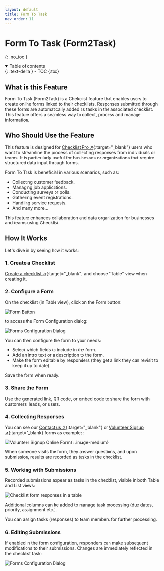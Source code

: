 ```yaml
---
layout: default
title: Form To Task
nav_order: 11
---
```


# Form To Task (Form2Task)

{: .no_toc }

<details open markdown="block">
  <summary>
    Table of contents
  </summary>
  {: .text-delta }
- TOC
{:toc}
</details>

## What is this Feature

Form To Task (Form2Task) is a Chekclist feature that enables users to create online forms linked to their checklists. Responses submitted through these forms are automatically added as tasks in the associated checklist. This feature offers a seamless way to collect, process and manage information.

## Who Should Use the Feature

This feature is designed for [Checklist Pro ↗](https://checklist.com/pricing){:target="\_blank"} users who want to streamline the process of collecting responses from individuals or teams. It is particularly useful for businesses or organizations that require structured data input through forms.

Form To Task is beneficial in various scenarios, such as:

- Collecting customer feedback.
- Managing job applications.
- Conducting surveys or polls.
- Gathering event registrations.
- Handling service requests.
- And many more...

This feature enhances collaboration and data organization for businesses and teams using Checklist.

## How It Works

Let's dive in by seeing how it works:

### 1. Create a Checklist

[Create a checklist ↗](/checklists/checklists/#creating-checklists){:target="\_blank"} and choose "Table" view when creating it.

### 2. Configure a Form

On the checklist (in Table view), click on the Form button:

![Form Button](/assets/images/form-to-task/forms-button.png)

to access the Form Configuration dialog:

![Forms Configuration Dialog](/assets/images/form-to-task/forms-configuration-dialog.png)

You can then configure the form to your needs:
- Select which fields to include in the form.
- Add an intro text or a description to the form.
- Make the form editable by responders (they get a link they can revisit to keep it up to date).

Save the form when ready.

### 3. Share the Form

Use the generated link, QR code, or embed code to share the form with customers, leads, or users. 

### 4. Collecting Responses

You can see our [Contact us ↗](https://checklist.com/forms/contact "Online Contact Us Form builder"){:target="\_blank"} or [Volunteer Signup ↗](https://checklist.com/forms/volunteer-signup "Online Volunteer Signup Form buiilder"){:target="\_blank} forms as examples:

![Volunteer Signup Online Form](/assets/images/start/form-2-task-form.png){: .image-medium}

When someone visits the form, they answer questions, and upon submission, results are recorded as tasks in the checklist.

### 5. Working with Submissions

Recorded submissions appear as tasks in the checklist, visible in both Table and List views:

![Checklist form responses in a table](/assets/images/start/form-2-task-table.png)

Additional columns can be added to manage task processing (due dates, priority, assignment etc.).

You can assign tasks (responses) to team members for further processing. 

### 6. Editing Submissions

If enabled in the form configuration, responders can make subsequent modifications to their submissions. Changes are immediately reflected in the checklist task:

![Forms Configuration Dialog](/assets/images/form-to-task/forms-configuration-dialog.png)
